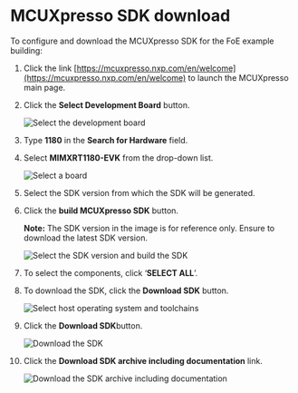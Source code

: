 # MCUXpresso SDK download

To configure and download the MCUXpresso SDK for the FoE example building:

1.  Click the link [https://mcuxpresso.nxp.com/en/welcome](https://mcuxpresso.nxp.com/en/welcome) to launch the MCUXpresso main page.
2.  Click the **Select Development Board** button.

    ![](../images/image1.png "Select
                                                      the development board")

3.  Type **1180** in the **Search for Hardware** field.
4.  Select **MIMXRT1180-EVK** from the drop-down list.

    ![](../images/image2.png "Select
                                                      a board ")

5.  Select the SDK version from which the SDK will be generated.
6.  Click the **build MCUXpresso SDK** button.

    **Note:** The SDK version in the image is for reference only. Ensure to download the latest SDK version.

    ![](../images/image3.png "Select
                                                      the SDK version and build the
                                                      SDK")

7.  To select the components, click ‘**SELECT ALL**’.
8.  To download the SDK, click the **Download SDK** button.

    ![](../images/image4.png "Select
                                                      host operating system and toolchains")

9.  Click the **Download SDK**button.

    ![](../images/image5.png "Download
                                                      the SDK")

10. Click the **Download SDK archive including documentation** link.

    ![](../images/image6.png "Download
                                                      the SDK archive including documentation
                                                      ")


